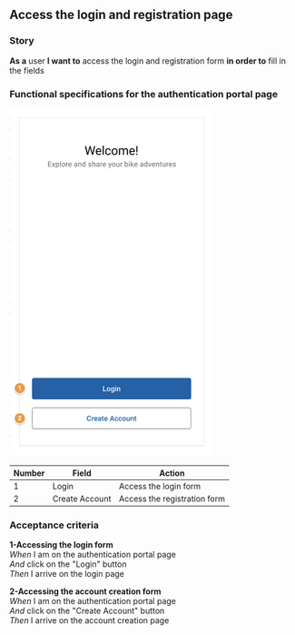 ## Access the login and registration page

### Story

**As a** user
**I want to** access the login and registration form
**in order to** fill in the fields

### Functional specifications for the authentication portal page

<p>
<img src="../assets/functional-specifications/auth-portal.png" alt="Auth portal" width="360px"/>
</p>

| Number | Field          | Action                       |
| ------ | -------------- | ---------------------------- |
| 1      | Login          | Access the login form        |
| 2      | Create Account | Access the registration form |

### Acceptance criteria

**1-Accessing the login form**<br>
_When_ I am on the authentication portal page<br>
_And_ click on the "Login" button<br>
_Then_ I arrive on the login page<br>

**2-Accessing the account creation form**<br>
_When_ I am on the authentication portal page<br>
_And_ click on the "Create Account" button<br>
_Then_ I arrive on the account creation page<br>

